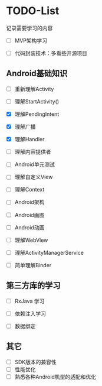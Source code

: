 # TODO-List



记录需要学习的内容



- [ ] MVP架构学习

- [ ] 代码封装技术：多看些开源项目


## Android基础知识

- [ ] 重新理解Activity

- [ ] 理解StartActivity()

- [x] 理解PendingIntent

- [x] 理解广播

- [x] 理解Handler

- [ ] 理解内容提供者

- [ ] Android单元测试

- [ ] 理解自定义View

- [ ] 理解Context

- [ ] Android架构

- [ ] Android画图

- [ ] Android动画

- [ ] 理解WebView

- [ ] 理解ActivityManagerService

- [ ] 简单理解Binder







## 第三方库的学习


- [ ] RxJava 学习


- [ ] 依赖注入学习
- [ ] 数据绑定




## 其它

- [ ] SDK版本的兼容性
- [ ] 性能优化
- [ ] 熟悉各种Android机型的适配和优化